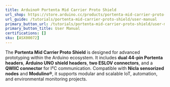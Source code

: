 ```yaml
---
title: Arduino® Portenta Mid Carrier Proto Shield
url_shop: https://store.arduino.cc/products/portenta-mid-carrier-proto-shield
url_guide: /tutorials/portenta-mid-carrier-proto-shield/user-manual
primary_button_url: /tutorials/portenta-mid-carrier-proto-shield/user-manual
primary_button_title: User Manual
certifications: []
sku: [ASX00072]
---
```


The **Portenta Mid Carrier Proto Shield** is designed for advanced prototyping within the Arduino ecosystem. It includes **dual 44-pin Portenta headers**, **Arduino UNO shield headers**, **two ESLOV connectors**, and a **QWIIC connector** for I²C communication. Compatible with **Nicla sensorized nodes** and **Modulino®**, it supports modular and scalable IoT, automation, and environmental monitoring projects.
